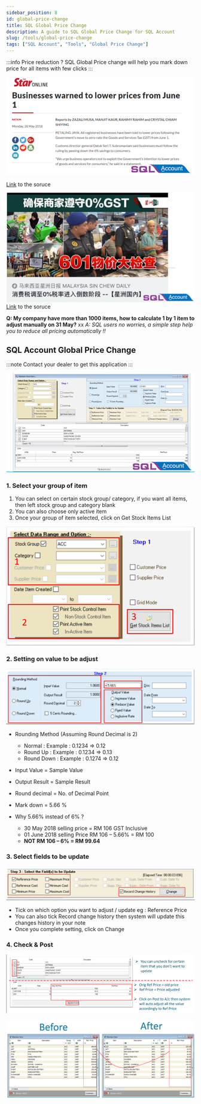 ```yaml
---
sidebar_position: 8
id: global-price-change
title: SQL Global Price Change
description: A guide to SQL Global Price Change for SQL Account
slug: /tools/global-price-change
tags: ["SQL Account", "Tools", "Global Price Change"]
---
```


:::info Price reduction ?
SQL Global Price change will help you mark down price for all items with few clicks
:::

![1](../../static/img/tools/global-price-change/1.png)

[Link](https://www.thestar.com.my/news/nation/2018/05/28/businesses-warned-to-lower-prices-from-june-1/) to the soruce

![2](../../static/img/tools/global-price-change/2.png)
[Link](http://www.sinchew.com.my/node/1759833) to the soruce

**Q: My company have more than 1000 items, how to calculate 1 by 1 item to adjust manually on 31 May?**
xx
*A: SQL users no worries, a simple step help you to reduce all pricing automatically !!*

## SQL Account Global Price Change

:::note
Contact your dealer to get this application
:::

![3](../../static/img/tools/global-price-change/3.png)

### 1. Select your group of item

1. You can select on certain stock group/ category, if you want all items, then left stock group and category blank
2. You can also choose only active item
3. Once your group of item selected, click on Get Stock Items List

![4](../../static/img/tools/global-price-change/4.png)

### 2. Setting on value to be adjust

![5](../../static/img/tools/global-price-change/5.png)

- Rounding Method (Assuming Round Decimal is 2)
  - Normal : Example : 0.1234 => 0.12
  - Round Up : Example : 0.1234 => 0.13
  - Round Down : Example : 0.1274 => 0.12

- Input Value = Sample Value
- Output Result = Sample Result
- Round decimal = No. of Decimal Point
- Mark down = 5.66 %
- Why 5.66% instead of 6% ?
  - 30 May 2018 selling price = RM 106 GST Inclusive
  - 01 June 2018 selling Price RM 106 – 5.66% = RM 100
  - **NOT RM 106 – 6% = RM 99.64**

### 3. Select fields to be update

![6](../../static/img/tools/global-price-change/6.png)

- Tick on which option you want to adjust / update eg : Reference Price
- You can also tick Record change history then system will update this changes history in your note
- Once you complete setting, click on Change

### 4. Check & Post

![7](../../static/img/tools/global-price-change/7.png)

![8](../../static/img/tools/global-price-change/8.png)
